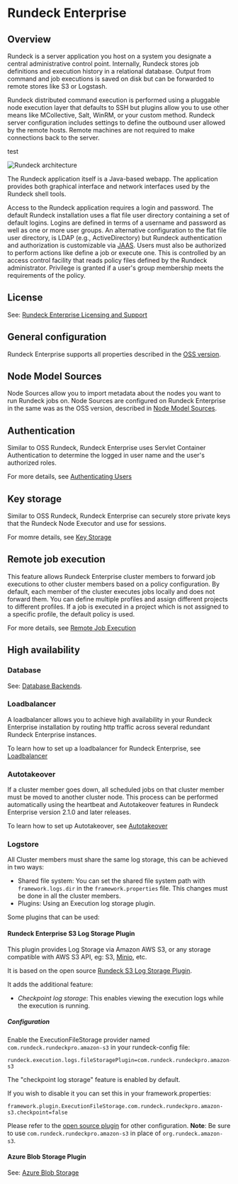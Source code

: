 # Rundeck Enterprise

## Overview

Rundeck is a server application you host on a system you designate
a central administrative control point. Internally, Rundeck stores job
definitions and execution history in a relational database. Output
from command and job executions is saved on disk but can be forwarded
to remote stores like S3 or Logstash.

Rundeck distributed command execution is performed using a pluggable
node execution layer that defaults to SSH but plugins allow you
to use other means like MCollective, Salt, WinRM, or your custom method.
Rundeck server configuration includes settings to define the outbound
user allowed by the remote hosts. Remote machines
are not required to make connections back to the server.

test

![Rundeck architecture](~@assets/img/architecture.png)

The Rundeck application itself is a Java-based webapp. The application provides both
graphical interface and network interfaces used by the Rundeck shell
tools.

Access to the Rundeck application requires a login and
password. The default Rundeck installation uses a flat file user
directory containing a set of default logins. Logins are defined in
terms of a username and password as well as one or more user
groups. An alternative configuration to the flat file user directory,
is LDAP (e.g., ActiveDirectory) but Rundeck authentication and authorization
is customizable via [JAAS](http://en.wikipedia.org/wiki/Java_Authentication_and_Authorization_Service).
Users must also be authorized to perform actions like define a job
or execute one. This is controlled by an access control facility that reads
policy files defined by the Rundeck administrator. Privilege is
granted if a user's group membership meets the requirements of the policy.

## License

See: [Rundeck Enterprise Licensing and Support](/administration/configuration/license.md)

## General configuration

Rundeck Enterprise supports all properties described in the [OSS version](/administration/configuration/config-file-reference.md).

## Node Model Sources

Node Sources allow you to import metadata about the nodes you want to run
Rundeck jobs on. Node Sources are configured on Rundeck Enterprise in the same was as
the OSS version, described in [Node Model Sources](/administration/projects/resource-model-sources/index.md).

## Authentication

Similar to OSS Rundeck, Rundeck Enterprise uses Servlet Container Authentication to
determine the logged in user name and the user's authorized roles.

For more details, see [Authenticating Users](/administration/security/authentication.md)

## Key storage

Similar to OSS Rundeck, Rundeck Enterprise can securely store private keys that the Rundeck Node Executor and use for sessions.

For momre details, see [Key Storage](/administration/security/key-storage.md)

## Remote job execution

This feature allows Rundeck Enterprise cluster members to forward job executions to
other cluster members based on a policy configuration. By default, each member
of the cluster executes jobs locally and does not forward them. You can define
multiple profiles and assign different projects to different profiles. If a job
is executed in a project which is not assigned to a specific profile, the
default policy is used.

For more details, see [Remote Job Execution](/administration/configuration/remote-job-execution.md)

## High availability

### Database

See: [Database Backends](/administration/configuration/database/index.md).

### Loadbalancer

A loadbalancer allows you to achieve high availability in your Rundeck Enterprise
installation by routing http traffic across several redundant Rundeck Enterprise
instances.

To learn how to set up a loadbalancer for Rundeck Enterprise, see [Loadbalancer](/administration/cluster/loadbalancer/index.md)

### Autotakeover

If a cluster member goes down, all scheduled jobs on that cluster member must be moved to another cluster node. This process can be performed automatically using the heartbeat and Autotakeover features in Rundeck Enterprise version 2.1.0 and later releases.

To learn how to set up Autotakeover, see [Autotakeover](/administration/cluster/autotakeover/index.md)

### Logstore

All Cluster members must share the same log storage, this can be achieved in two ways:

- Shared file system: You can set the shared file system path with
  `framework.logs.dir` in the `framework.properties` file. This changes must be
  done in all the cluster members.
- Plugins: Using an Execution log storage plugin.

Some plugins that can be used:

#### Rundeck Enterprise S3 Log Storage Plugin

This plugin provides Log Storage via Amazon AWS S3, or any storage compatible with AWS S3 API, eg: S3, [Minio], etc.

It is based on the open source [Rundeck S3 Log Storage Plugin](https://github.com/rundeck-plugins/rundeck-s3-log-plugin).

It adds the additional feature:

- _Checkpoint log storage_: This enables viewing the execution logs while the execution is running.

##### Configuration

Enable the ExecutionFileStorage provider named `com.rundeck.rundeckpro.amazon-s3` in your rundeck-config file:

    rundeck.execution.logs.fileStoragePlugin=com.rundeck.rundeckpro.amazon-s3

The "checkpoint log storage" feature is enabled by default.

If you wish to disable it you can set this in your framework.properties:

    framework.plugin.ExecutionFileStorage.com.rundeck.rundeckpro.amazon-s3.checkpoint=false

Please refer to the [open source plugin](https://github.com/rundeck-plugins/rundeck-s3-log-plugin) for other configuration. **Note**: Be sure to use `com.rundeck.rundeckpro.amazon-s3` in place of `org.rundeck.amazon-s3`.

#### Azure Blob Storage Plugin

See: [Azure Blob Storage](https://github.com/rundeck-plugins/rundeck-azure-plugin)

[minio]: https://minio.io/
